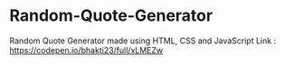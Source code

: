# Random-Quote-Generator
Random Quote Generator made using HTML, CSS and JavaScript
Link : https://codepen.io/bhakti23/full/xLMEZw
